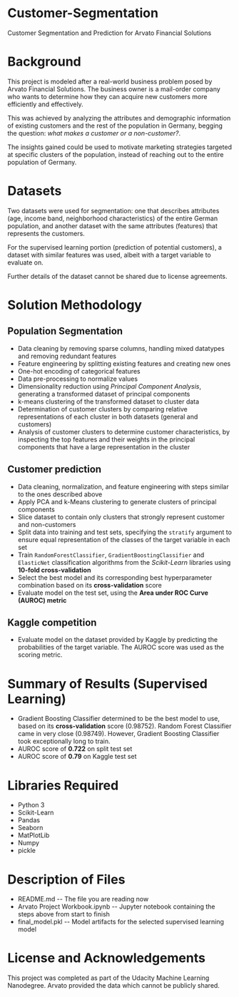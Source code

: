 # Customer-Segmentation
Customer Segmentation and Prediction for Arvato Financial Solutions

# Background
This project is modeled after a real-world business problem posed by Arvato Financial Solutions. The business owner is a mail-order company who wants to determine how they can acquire new customers more efficiently and effectively. 

This was achieved by analyzing the attributes and demographic information of existing customers and the rest of the population in Germany, begging the question: *what makes a customer or a non-customer?*.

The insights gained could be used to motivate marketing strategies targeted at specific clusters of the population, instead of reaching out to the entire population of Germany.

# Datasets

Two datasets were used for segmentation: one that describes attributes (age, income band, neighborhood characteristics) of the entire German population, and another dataset with the same attributes (features) that represents the customers.

For the supervised learning portion (prediction of potential customers), a dataset with similar features was used, albeit with a target variable to evaluate on.

Further details of the dataset cannot be shared due to license agreements.

# Solution Methodology

## Population Segmentation
  * Data cleaning by removing sparse columns, handling mixed datatypes and removing redundant features
  * Feature engineering by splitting existing features and creating new ones
  * One-hot encoding of categorical features
  * Data pre-processing to normalize values
  * Dimensionality reduction using *Principal Component Analysis*, generating a transformed dataset of principal components
  * k-means clustering of the transformed dataset to cluster data
  * Determination of customer clusters by comparing relative representations of each cluster in both datasets (general and customers)
  * Analysis of customer clusters to determine customer characteristics, by inspecting the top features and their weights in the principal components that have a large representation in the cluster


## Customer prediction
  * Data cleaning, normalization, and feature engineering with steps similar to the ones described above
  * Apply PCA and k-Means clustering to generate clusters of principal components
  * Slice dataset to contain only clusters that strongly represent customer and non-customers
  * Split data into training and test sets, specifying the `stratify` argument to ensure equal representation of the classes of the target variable in each set
  * Train `RandomForestClassifier`, `GradientBoostingClassifier` and `ElasticNet` classification algorithms from the *Scikit-Learn* libraries using **10-fold cross-validation**
  * Select the best model and its corresponding best hyperparameter combination based on its **cross-validation** score
  * Evaluate model on the test set, using the **Area under ROC Curve (AUROC) metric**
  
## Kaggle competition
  * Evaluate model on the dataset provided by Kaggle by predicting the probabilities of the target variable. The AUROC score was used as the scoring metric.


# Summary of Results (Supervised Learning)
  * Gradient Boosting Classifier determined to be the best model to use, based on its **cross-validation** score (0.98752). Random Forest Classifier came in very close (0.98749). However, Gradient Boosting Classifier took exceptionally long to train.
  * AUROC score of **0.722** on split test set
  * AUROC score of **0.79** on Kaggle test set
  
# Libraries Required
  * Python 3
  * Scikit-Learn
  * Pandas
  * Seaborn
  * MatPlotLib
  * Numpy
  * pickle
  
# Description of Files
  * README.md -- The file you are reading now
  * Arvato Project Workbook.ipynb -- Jupyter notebook containing the steps above from start to finish
  * final_model.pkl -- Model artifacts for the selected supervised learning model


# License and Acknowledgements
This project was completed as part of the Udacity Machine Learning Nanodegree. Arvato provided the data which cannot be publicly shared.


